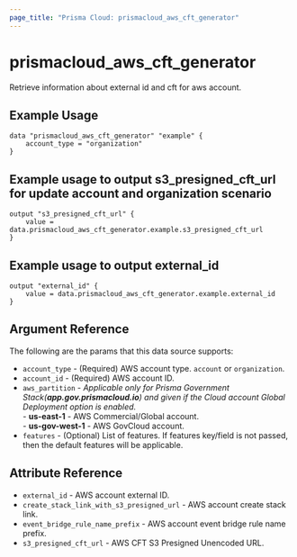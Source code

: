 ```yaml
---
page_title: "Prisma Cloud: prismacloud_aws_cft_generator"
---
```


# prismacloud_aws_cft_generator

Retrieve information about external id and cft for aws account.

## Example Usage

```hcl
data "prismacloud_aws_cft_generator" "example" {
    account_type = "organization"
}
```

## Example usage to output s3_presigned_cft_url for update account and organization scenario

```hcl
output "s3_presigned_cft_url" {
    value = data.prismacloud_aws_cft_generator.example.s3_presigned_cft_url
}
```

## Example usage to output external_id

```hcl
output "external_id" {
    value = data.prismacloud_aws_cft_generator.example.external_id
}
```

## Argument Reference

The following are the params that this data source supports:

* `account_type` - (Required) AWS account type. `account` or `organization`.
* `account_id` - (Required) AWS account ID.
* `aws_partition` - *Applicable only for Prisma Government Stack(**app.gov.prismacloud.io**) and given if the Cloud account Global Deployment option is enabled.<br />* - **us-east-1** -  AWS Commercial/Global account.<br /> - **us-gov-west-1** - AWS GovCloud account.
* `features` - (Optional) List of features. If features key/field is not passed, then the default features will be applicable.

## Attribute Reference

* `external_id` -  AWS account external ID.
* `create_stack_link_with_s3_presigned_url` - AWS account create stack link.
* `event_bridge_rule_name_prefix` - AWS account event bridge rule name prefix.
* `s3_presigned_cft_url` - AWS CFT S3 Presigned Unencoded URL.